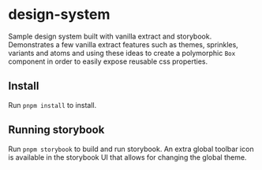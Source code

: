 # design-system

Sample design system built with vanilla extract and storybook. Demonstrates a few vanilla extract features such as themes, sprinkles, variants and atoms and using these ideas to create a polymorphic `Box` component in order to easily expose reusable css properties.

## Install

Run `pnpm install` to install.

## Running storybook

Run `pnpm storybook` to build and run storybook. An extra global toolbar icon is available in the storybook UI that allows for changing the global theme.
